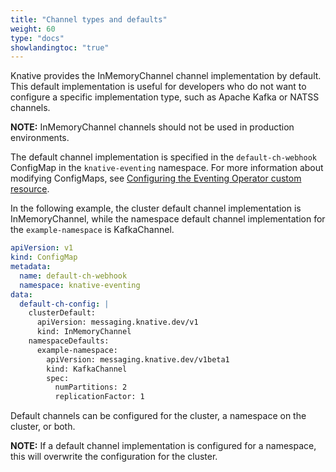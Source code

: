 ```yaml
---
title: "Channel types and defaults"
weight: 60
type: "docs"
showlandingtoc: "true"
---
```


Knative provides the InMemoryChannel channel implementation by default. This default implementation is useful for developers who do not want to configure a specific implementation type, such as Apache Kafka or NATSS channels.

**NOTE:** InMemoryChannel channels should not be used in production environments.

The default channel implementation is specified in the `default-ch-webhook` ConfigMap in the `knative-eventing` namespace.
For more information about modifying ConfigMaps, see [Configuring the Eventing Operator custom resource](./docs/install/configuring-eventing-cr/).

In the following example, the cluster default channel implementation is InMemoryChannel, while the namespace default channel implementation for the `example-namespace` is KafkaChannel.

```yaml
apiVersion: v1
kind: ConfigMap
metadata:
  name: default-ch-webhook
  namespace: knative-eventing
data:
  default-ch-config: |
    clusterDefault:
      apiVersion: messaging.knative.dev/v1
      kind: InMemoryChannel
    namespaceDefaults:
      example-namespace:
        apiVersion: messaging.knative.dev/v1beta1
        kind: KafkaChannel
        spec:
          numPartitions: 2
          replicationFactor: 1
```

Default channels can be configured for the cluster, a namespace on the cluster, or both.

**NOTE:** If a default channel implementation is configured for a namespace, this will overwrite the configuration for the cluster.
